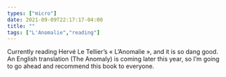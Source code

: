 ```yaml
---
types: ["micro"]
date: 2021-09-09T22:17:17-04:00
title: ""
tags: ["L'Anomalie","reading"]
---
```

Currently reading Hervé Le Tellier’s « L’Anomalie », and it is so dang good. An English translation (The Anomaly) is coming later this year, so I’m going to go ahead and recommend this book to everyone.
